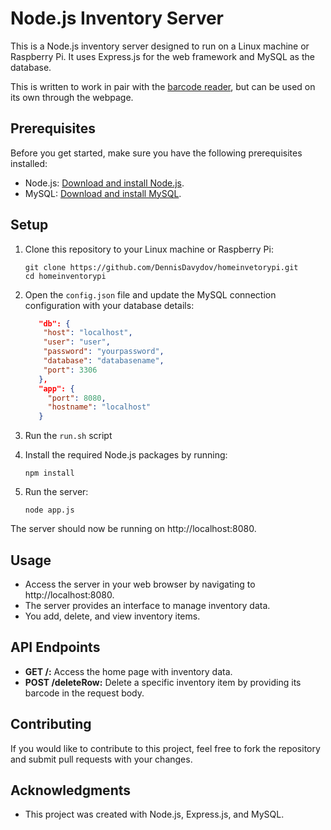 
# Node.js Inventory Server

This is a Node.js inventory server designed to run on a Linux machine or Raspberry Pi. It uses Express.js for the web framework and MySQL as the database.

This is written to work in pair with the [barcode reader](https://github.com/DennisDavydov/barcodeReaderPy), but can be used on its own through the webpage.

## Prerequisites

Before you get started, make sure you have the following prerequisites installed:

- Node.js: [Download and install Node.js](https://nodejs.org/).
- MySQL: [Download and install MySQL](https://dev.mysql.com/downloads/mysql/).

## Setup

1. Clone this repository to your Linux machine or Raspberry Pi:

   ```
   git clone https://github.com/DennisDavydov/homeinvetorypi.git
   cd homeinventorypi
   ```

2. Open the `config.json` file and update the MySQL connection configuration with your database details:

   ```json
      "db": {
       "host": "localhost",
       "user": "user",
       "password": "yourpassword",
       "database": "databasename",
       "port": 3306
      },
      "app": {
        "port": 8080,
        "hostname": "localhost"
      }
   ```

3. Run the `run.sh` script

4. Install the required Node.js packages by running:

   ```
   npm install
   ```

5. Run the server:

   ```
   node app.js
   ```

The server should now be running on http://localhost:8080.

## Usage

- Access the server in your web browser by navigating to http://localhost:8080.
- The server provides an interface to manage inventory data.
- You add, delete, and view inventory items.

## API Endpoints

- **GET /:** Access the home page with inventory data.
- **POST /deleteRow:** Delete a specific inventory item by providing its barcode in the request body.

## Contributing

If you would like to contribute to this project, feel free to fork the repository and submit pull requests with your changes.

## Acknowledgments

- This project was created with Node.js, Express.js, and MySQL.
